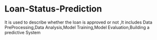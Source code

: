 # Loan-Status-Prediction
It is used to describe whether the loan is approved or not ,It includes Data PreProcessing,Data Analysis,Model Training,Model Evaluation,Building a predictive System
